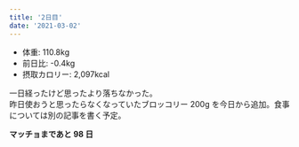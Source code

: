 ```yaml
---
title: '2日目'
date: '2021-03-02'
---
```


- 体重: 110.8kg
- 前日比: -0.4kg
- 摂取カロリー: 2,097kcal

一日経ったけど思ったより落ちなかった。<br />
昨日使おうと思ったらなくなっていたブロッコリー 200g を今日から追加。食事については別の記事を書く予定。

**マッチョまであと 98 日**
